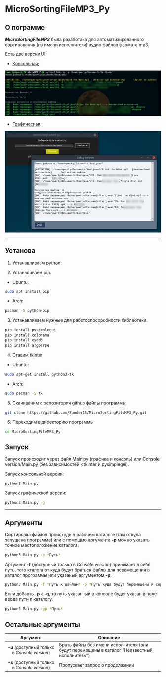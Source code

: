 # MicroSortingFileMP3_Py

## О пограмме
___MicroSortingFileMP3___ была разаботана для автоматизированного сортирования (по имени исполнителя) аудио файлов формата mp3. 

Есть две версии UI: 
- [Консольная](#cl);

![console](img/console.png)

- [Графическая](#gr).

![gui](img/gui.png)



***
## Установа 

1. Устанавливаем [python](https://www.python.org/).

2.  Устанвливаем pip.

- Ubuntu:

```sh
sudo apt install pip
```

- Arch:

```sh
pacman -S python-pip
```



3.  Устанавливаем нужные для работоспосоробности библеотеки.

```sh
pip install pysimplegui
pip install colorama
pip install eyed3
pip install argparse
``` 

4. Ставим tkinter
- Ubuntu:

```sh
sudo apt-get install python3-tk
```

- Arch:

```sh
sudo pacman -S tk
```


5. Скачиваним с  репозитория github файлы программы.

``` sh
git clone https://github.com/Zunder45/MicroSortingFileMP3_Py.git 
```

6. Переходим в директорию программы

```sh
cd MicroSortingFileMP3_Py 
```

## Запуск

Запуск происходит через файл Main.py (графика и консоль) или Console version/Main.py (без зависимостей к tkinter и pysimplegui).


<p id="cl">Запуск консольной версии:</p>

```sh
python3 Main.py 
```

<p id="gr">Запуск графической версии:</p>

```sh
python3 Main.py -g   
```

***
## Аргументы

Сортировка файлов происходи в рабочем каталоге (там откуда запущена программа) или с помощью аргумента **-p** можно указать точное местоположение каталога.

```sh
python3 Main.py -p *Путь*
```

Аргумент **-f** (доступный только в *Console version*) принимает в себя путь, того кталога от куда будут браться файлы для перемещения в каталог программы или указаный аргументом **-p**.

```sh
python3 Main.py -f *Путь к файлам* -p *Путь куда будут перемещены и сортированы файлы*
```

Если добавть **-p** к **-g**, то путь указанный в консоле будет указан в поле ввода пути к каталогу.

```sh
python3 Main.py -gp *Путь*
```

## Остальные аргументы

|Аргумент|Описание|
|:--------:|--------|
|**-u** (доступный только в *Console version*) | Брать файлы без имени исполнителя (они будут перемещены в каталог       "Неизвестный исполнитель")|
|**-s** (доступный только в *Console version*) | Пропускает запрос о продолжении|



